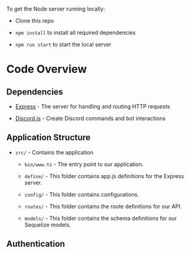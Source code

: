 
To get the Node server running locally:

- Clone this repo

- `npm install` to install all required dependencies

- `npm run start` to start the local server

# Code Overview

## Dependencies

- [Express](https://www.npmjs.com/package/express) - The server for handling and routing HTTP requests

- [Discord.js](https://discord.js.org/#/) - Create Discord commands and bot interactions

## Application Structure

- `src/` - Contains the application

	- `bin/www.ts` - The entry point to our application.
	
	- `define/` - This folder contains app.js definitions for the Express server.

	- `config/` - This folder contains configurations.

	- `routes/` - This folder contains the route definitions for our API.

	- `models/` - This folder contains the schema definitions for our Sequelize models.

## Authentication

